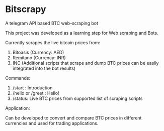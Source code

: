# Bitscrapy
A telegram API based BTC web-scraping bot

This project was developed as a learning step for Web scraping and Bots.

Currently scrapes the live bitcoin prices from:

1) Bitoasis (Currency: AED)
2) Remitano (Currency: INR)
3) INC (Additional scripts that scrape and dump BTC prices can be easily integrated into the bot results)

Commands:

1) /start : Introduction
2) /hello or /greet : Hello!
3) /status: Live BTC prices from supported list of scraping scripts

Application:

Can be developed to convert and compare BTC prices in different currencies and used for trading applications.
